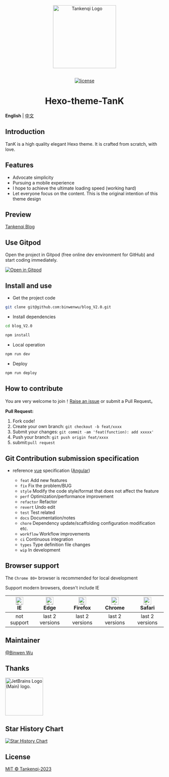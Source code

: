 <div align="center"> <a href="http://www.tankenqi.cn"> <img alt="Tankenqi Logo" width="200" height="200" src="https://cdn.jsdelivr.net/gh/binwenwu/picgo_demo/img/meta.png"> </a> <br> <br>

[![license](https://img.shields.io/github/license/anncwb/vue-vben-admin.svg)](LICENSE)

<h1>Hexo-theme-TanK</h1>
</div>

**English** | [中文](./README.zh-CN.md)

## Introduction

TanK is a high quality elegant Hexo theme. It is crafted from scratch, with love.

## Features

- Advocate simplicity
- Pursuing a mobile experience
- I hope to achieve the ultimate loading speed (working hard)
- Let everyone focus on the content. This is the original intention of this theme design


## Preview
[Tankenqi Blog](https://www.tankenqi.cn)

## Use Gitpod

Open the project in Gitpod (free online dev environment for GitHub) and start coding immediately.

[![Open in Gitpod](https://gitpod.io/button/open-in-gitpod.svg)](https://gitpod.io/#https://github.com/anncwb/vue-vben-admin)


## Install and use

- Get the project code

```bash
git clone git@github.com:binwenwu/blog_V2.0.git
```

- Install dependencies

```bash
cd blog_V2.0

npm install
```

- Local operation

```bash
npm run dev
```

- Deploy

```bash
npm run deploy
```

## How to contribute

You are very welcome to join！[Raise an issue](https://github.com/binwenwu/blog_V2.0/issues) or submit a Pull Request。

**Pull Request:**

1. Fork code!
2. Create your own branch: `git checkout -b feat/xxxx`
3. Submit your changes: `git commit -am 'feat(function): add xxxxx'`
4. Push your branch: `git push origin feat/xxxx`
5. submit:`pull request`

## Git Contribution submission specification

- reference [vue](https://github.com/vuejs/vue/blob/dev/.github/COMMIT_CONVENTION.md) specification ([Angular](https://github.com/conventional-changelog/conventional-changelog/tree/master/packages/conventional-changelog-angular))

  - `feat` Add new features
  - `fix` Fix the problem/BUG
  - `style` Modify the code style/format that does not affect the feature
  - `perf` Optimization/performance improvement
  - `refactor` Refactor
  - `revert` Undo edit
  - `test` Test related
  - `docs` Documentation/notes
  - `chore` Dependency update/scaffolding configuration modification etc.
  - `workflow` Workflow improvements
  - `ci` Continuous integration
  - `types` Type definition file changes
  - `wip` In development

## Browser support

The `Chrome 80+` browser is recommended for local development

Support modern browsers, doesn't include IE

| [<img src="https://raw.githubusercontent.com/alrra/browser-logos/master/src/edge/edge_48x48.png" alt=" Edge" width="24px" height="24px" />](http://godban.github.io/browsers-support-badges/)</br>IE | [<img src="https://raw.githubusercontent.com/alrra/browser-logos/master/src/edge/edge_48x48.png" alt=" Edge" width="24px" height="24px" />](http://godban.github.io/browsers-support-badges/)</br>Edge | [<img src="https://raw.githubusercontent.com/alrra/browser-logos/master/src/firefox/firefox_48x48.png" alt="Firefox" width="24px" height="24px" />](http://godban.github.io/browsers-support-badges/)</br>Firefox | [<img src="https://raw.githubusercontent.com/alrra/browser-logos/master/src/chrome/chrome_48x48.png" alt="Chrome" width="24px" height="24px" />](http://godban.github.io/browsers-support-badges/)</br>Chrome | [<img src="https://raw.githubusercontent.com/alrra/browser-logos/master/src/safari/safari_48x48.png" alt="Safari" width="24px" height="24px" />](http://godban.github.io/browsers-support-badges/)</br>Safari |
| :-: | :-: | :-: | :-: | :-: |
| not support | last 2 versions | last 2 versions | last 2 versions | last 2 versions |

## Maintainer

[@Binwen Wu](https://github.com/binwenwu)

## Thanks

<img src="https://resources.jetbrains.com/storage/products/company/brand/logos/jb_beam.png" alt="JetBrains Logo (Main) logo." height="120">

## Star History Chart

[![Star History Chart](https://api.star-history.com/svg?repos=binwenwu/blog_v2.0&type=Date)](https://star-history.com/#binwenwu/blog_v2.0&Date)

## License

[MIT © Tankenqi-2023](./LICENSE)



